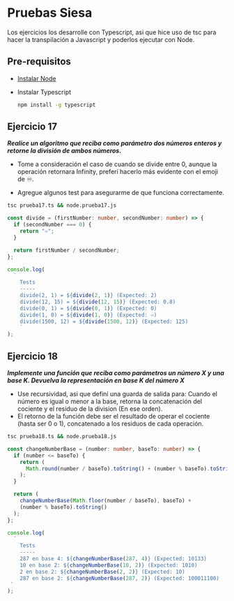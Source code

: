 # Pruebas Siesa

Los ejercicios los desarrolle con Typescript, asi que hice uso de tsc para hacer la transpilación a Javascript y poderlos ejecutar con Node.

## Pre-requisitos

- [Instalar Node](https://nodejs.org/en/download)
- Instalar Typescript

  ```bash
  npm install -g typescript
  ```

## Ejercicio 17

***Realice un algoritmo que reciba como parámetro dos números enteros y retorne la división de ambos números.***

- Tome a consideración el caso de cuando se divide entre 0, aunque la operación retornara Infinity, preferí hacerlo más evidente con el emoji de ♾️.

- Agregue algunos test para asegurarme de que funciona correctamente.

```bash
tsc prueba17.ts && node.prueba17.js
```

```typescript
const divide = (firstNumber: number, secondNumber: number) => {
  if (secondNumber === 0) {
    return "♾️";
  }

  return firstNumber / secondNumber;
};

console.log(
  `
    Tests
    -----
    divide(2, 1) = ${divide(2, 1)} (Expected: 2)
    divide(12, 15) = ${divide(12, 15)} (Expected: 0.8)
    divide(0, 1) = ${divide(0, 1)} (Expected: 0)
    divide(1, 0) = ${divide(1, 0)} (Expected: ♾️)
    divide(1500, 12) = ${divide(1500, 12)} (Expected: 125)
    `
);
```

## Ejercicio 18

***Implemente una función que reciba como parámetros un número X y una base K. Devuelva la representación en base K del número X***

- Use recursividad, asi que definí una guarda de salida para: Cuando el número es igual o menor a la base, retorna la concatenación del cociente y el residuo de la division (En ese orden).
- El retorno de la función debe ser el resultado de operar el cociente (hasta ser 0 o 1), concatenado a los residuos de cada operación.

```bash
tsc prueba18.ts && node.prueba18.js
```

```typescript
const changeNumberBase = (number: number, baseTo: number) => {
  if (number <= baseTo) {
    return (
      Math.round(number / baseTo).toString() + (number % baseTo).toString()
    );
  }

  return (
    changeNumberBase(Math.floor(number / baseTo), baseTo) +
    (number % baseTo).toString()
  );
};

console.log(
  `
    Tests
    -----
    287 en base 4: ${changeNumberBase(287, 4)} (Expected: 10133)
    10 en base 2: ${changeNumberBase(10, 2)} (Expected: 1010)
    2 en base 2: ${changeNumberBase(2, 2)} (Expected: 10)
    287 en base 2: ${changeNumberBase(287, 2)} (Expected: 100011100)
 `
);
```
